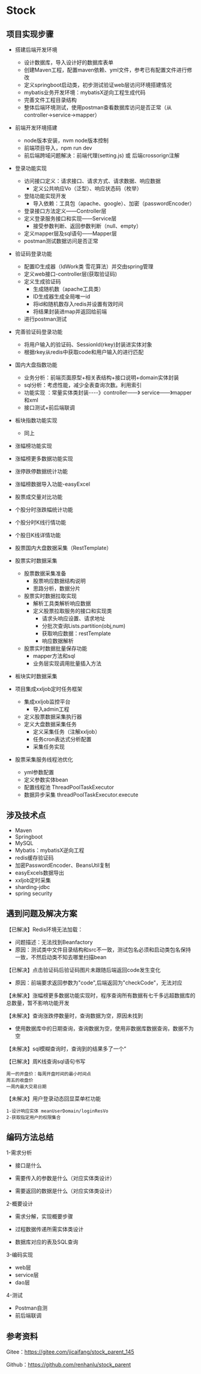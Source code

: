 # Stock

## 项目实现步骤

- 搭建后端开发环境
  - 设计数据库，导入设计好的数据库表单
  - 创建Maven工程，配置maven依赖、yml文件，参考已有配置文件进行修改
  - 定义springboot启动类，初步测试验证web层访问环境搭建情况
  - mybatis业务开发环境：mybatisX逆向工程生成代码
  - 完善文件工程目录结构
  - 整体后端环境测试，使用postman查看数据库访问是否正常（从controller->service->mapper）
- 前端开发环境搭建
  - node版本安装，nvm node版本控制
  - 前端项目导入，npm run dev
  - 前后端跨域问题解决：前端代理(setting.js)  或 后端crossorign注解
- 登录功能实现
  - 访问接口定义：请求接口、请求方式、请求数据、响应数据
    - 定义公共响应Vo（泛型）、响应状态码（枚举）
  - 登陆功能实现开发
    - 导入依赖：工具包（apache、google）、加密（passwordEncoder）
  - 登录接口方法定义——Controller层
  - 定义登录服务接口和实现——Service层
    - 接受参数判断、返回参数判断（null、empty）
  - 定义mapper层及sql语句——Mapper层
  - postman测试数据访问是否正常
- 验证码登录功能
  - 配置ID生成器（IdWork类 雪花算法）并交由spring管理
  - 定义web接口-controller层(获取验证码)
  - 定义生成验证码
    - 生成随机数（apache工具类）
    - ID生成器生成全局唯一id
    - 将id和随机数存入redis并设置有效时间
    - 将结果封装进map并返回给前端
  - 进行postman测试
- 完善验证码登录功能
  - 将用户输入的验证码、SessionId(rkey)封装进实体对象
  - 根据rkey从redis中获取code和用户输入的进行匹配
- 国内大盘指数功能
  - 业务分析：前端页面原型+相关表结构+接口说明+domain实体封装
  - sql分析：考虑性能，减少全表查询次数。利用索引
  - 功能实现 ：常量实体类封装----》controller——》 service——》mapper和xml
  - 接口测试+前后端联调
- 板块指数功能实现
  - 同上
- 涨幅榜功能实现
- 涨幅榜更多数据功能实现
- 涨停跌停数据统计功能
- 涨幅榜数据导入功能-easyExcel
- 股票成交量对比功能
- 个股分时涨跌幅统计功能
- 个股分时K线行情功能
- 个股日K线详情功能
- 股票国内大盘数据采集（RestTemplate）
- 股票实时数据采集
  - 股票数据采集准备
    - 股票响应数据结构说明
    - 思路分析，数据分片
  - 股票实时数据拉取实现
    - 解析工具类解析响应数据
    - 定义股票拉取服务的接口和实现类
      - 请求头响应设置、请求地址
      - 分批次查询Lists.partition(obj,num)
      - 获取响应数据：restTemplate
      - 响应数据解析
  - 股票实时数据批量保存功能
    - mapper方法和sql
    - 业务层实现调用批量插入方法
- 板块实时数据采集

- 项目集成xxljob定时任务框架
  - 集成xxljob监控平台
    - 导入admin工程
  - 定义股票数据采集执行器
  - 定义大盘数据采集任务
    - 定义采集任务（注解xxljob）
    - 任务cron表达式分析配置
    - 采集任务实现
- 股票采集服务线程池优化
  - yml参数配置
  - 定义参数实体bean
  - 配置线程池 ThreadPoolTaskExecutor
  - 数据异步采集  threadPoolTaskExecutor.execute













## 涉及技术点

- Maven
- Springboot
- MySQL
- Mybatis：mybatisX逆向工程
- redis缓存验证码
- 加密PasswordEncoder、BeansUtil复制
- easyExcels数据导出
- xxljob定时采集
- sharding-jdbc
- spring security













## 遇到问题及解决方案

【已解决】Redis环境无法加载：

- 问题描述：无法找到Beanfactory
- 原因：测试类中文件目录结构和src不一致，测试包名必须和启动类包名保持一致，不然启动类不知去哪里扫描bean



【已解决】点击验证码后验证码图片未跟随后端返回code发生变化

- 原因：前端要求返回参数为"code",后端返回为"checkCode"，无法对应



【未解决】涨幅榜更多数据功能实现时，程序查询所有数据有七千多远超数据库的总数量，暂不影响功能开发



【未解决】查询涨跌停数量时，查询数据为空，原因未找到

- 使用数据库中的日期查询，查询数据为空，使用非数据库数据查询，数据不为空

【未解决】sql模糊查询时，查询到的结果多了一个“



【已解决】周K线查询sql语句书写

```
周一的开盘价：每周开盘时间的最小时间点
周五的收盘价
一周内最大交易日期
```



【未解决】用户登录动态回显菜单栏功能

```
1-设计响应实体 meanUserDomain/loginResVo
2-获取指定用户的权限集合
```



## 编码方法总结

1-需求分析

- 接口是什么

- 需要传入的参数是什么（对应实体类设计）

- 需要返回的数据是什么（对应实体类设计）

  

2-概要设计

- 需求分解，实现概要步骤

- 过程数据传递所需实体类设计
- 数据库对应的表及SQL查询

3-编码实现

- web层
- service层
- dao层

4-测试

- Postman自测
- 前后端联调





## 参考资料

Gitee：https://gitee.com/jicaifang/stock_parent_145

Github：https://github.com/renhanlu/stock_parent